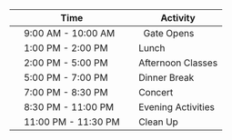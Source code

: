 | Time |Activity |
|------|--------|
|     9:00 AM - 10:00 AM   |  Gate Opens |
|     1:00 PM - 2:00 PM    | Lunch |
|     2:00 PM - 5:00 PM     | Afternoon Classes|
|     5:00 PM - 7:00 PM    |  Dinner Break |
|     7:00 PM - 8:30 PM    |  Concert |
|     8:30 PM - 11:00 PM    |Evening Activities |
|     11:00 PM - 11:30 PM     |Clean Up |
